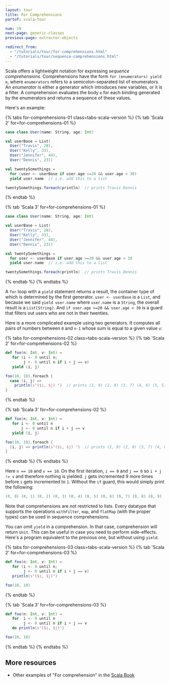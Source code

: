 ```yaml
---
layout: tour
title: For Comprehensions
partof: scala-tour

num: 19
next-page: generic-classes
previous-page: extractor-objects

redirect_from: 
  - "/tutorials/tour/for-comprehensions.html"
  - "/tutorials/tour/sequence-comprehensions.html"
---
```


Scala offers a lightweight notation for expressing *sequence comprehensions*. Comprehensions have the form `for (enumerators) yield e`, where `enumerators` refers to a semicolon-separated list of enumerators. An *enumerator* is either a generator which introduces new variables, or it is a filter. A comprehension evaluates the body `e` for each binding generated by the enumerators and returns a sequence of these values.

Here's an example:

{% tabs for-comprehensions-01 class=tabs-scala-version %}
{% tab 'Scala 2' for=for-comprehensions-01 %}
```scala mdoc
case class User(name: String, age: Int)

val userBase = List(
  User("Travis", 28),
  User("Kelly", 33),
  User("Jennifer", 44),
  User("Dennis", 23))

val twentySomethings =
  for (user <- userBase if user.age >=20 && user.age < 30)
  yield user.name  // i.e. add this to a list

twentySomethings.foreach(println)  // prints Travis Dennis
```
{% endtab %}

{% tab 'Scala 3' for=for-comprehensions-01 %}
```scala
case class User(name: String, age: Int)

val userBase = List(
  User("Travis", 28),
  User("Kelly", 33),
  User("Jennifer", 44),
  User("Dennis", 23))

val twentySomethings =
  for user <- userBase if user.age >=20 && user.age < 30
  yield user.name  // i.e. add this to a list

twentySomethings.foreach(println)  // prints Travis Dennis
```
{% endtab %}
{% endtabs %}


A `for` loop with a `yield` statement returns a result, the container type of which is determined by the first generator. `user <- userBase` is a `List`, and because we said `yield user.name` where `user.name` is a `String`, the overall result is a `List[String]`. And `if user.age >=20 && user.age < 30` is a guard that filters out users who are not in their twenties.

Here is a more complicated example using two generators. It computes all pairs of numbers between `0` and `n-1` whose sum is equal to a given value `v`:

{% tabs for-comprehensions-02 class=tabs-scala-version %}
{% tab 'Scala 2' for=for-comprehensions-02 %}
```scala mdoc
def foo(n: Int, v: Int) =
   for (i <- 0 until n;
        j <- 0 until n if i + j == v)
   yield (i, j)

foo(10, 10).foreach {
  case (i, j) =>
    println(s"($i, $j) ")  // prints (1, 9) (2, 8) (3, 7) (4, 6) (5, 5) (6, 4) (7, 3) (8, 2) (9, 1)
}
```

{% endtab %}

{% tab 'Scala 3' for=for-comprehensions-02 %}
```scala
def foo(n: Int, v: Int) =
   for i <- 0 until n
       j <- 0 until n if i + j == v
   yield (i, j)

foo(10, 10).foreach {
  (i, j) => println(s"($i, $j) ")  // prints (1, 9) (2, 8) (3, 7) (4, 6) (5, 5) (6, 4) (7, 3) (8, 2) (9, 1)
}
```
{% endtab %}
{% endtabs %}

Here `n == 10` and `v == 10`. On the first iteration, `i == 0` and `j == 0` so `i + j != v` and therefore nothing is yielded. `j` gets incremented 9 more times before `i` gets incremented to `1`. Without the `if` guard, this would simply print the following:
```scala
(0, 0) (0, 1) (0, 2) (0, 3) (0, 4) (0, 5) (0, 6) (0, 7) (0, 8) (0, 9) (1, 0) ...
```

Note that comprehensions are not restricted to lists. Every datatype that supports the operations `withFilter`, `map`, and `flatMap` (with the proper types) can be used in sequence comprehensions.

You can omit `yield` in a comprehension. In that case, comprehension will return `Unit`. This can be useful in case you need to perform side-effects. Here's a program equivalent to the previous one, but without using `yield`:

{% tabs for-comprehensions-03 class=tabs-scala-version %}
{% tab 'Scala 2' for=for-comprehensions-03 %}
```scala mdoc:nest
def foo(n: Int, v: Int) =
   for (i <- 0 until n;
        j <- 0 until n if i + j == v)
   println(s"($i, $j)")

foo(10, 10)
```
{% endtab %}

{% tab 'Scala 3' for=for-comprehensions-03 %}
```scala
def foo(n: Int, v: Int) =
   for  i <- 0 until n
        j <- 0 until n if i + j == v
   do println(s"($i, $j)")

foo(10, 10)
```
{% endtab %}
{% endtabs %}


## More resources

* Other examples of "For comprehension" in the [Scala Book](/overviews/scala-book/for-expressions.html)
